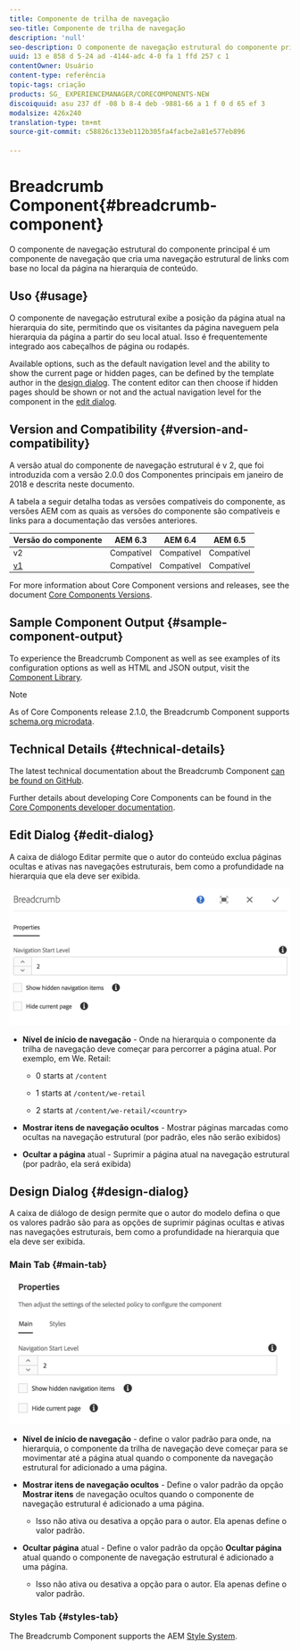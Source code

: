 ```yaml
---
title: Componente de trilha de navegação
seo-title: Componente de trilha de navegação
description: 'null'
seo-description: O componente de navegação estrutural do componente principal é um componente de navegação que cria uma navegação estrutural de links com base no local da página na hierarquia de conteúdo.
uuid: 13 e 858 d 5-24 ad -4144-adc 4-0 fa 1 ffd 257 c 1
contentOwner: Usuário
content-type: referência
topic-tags: criação
products: SG_ EXPERIENCEMANAGER/CORECOMPONENTS-NEW
discoiquuid: asu 237 df -08 b 8-4 deb -9881-66 a 1 f 0 d 65 ef 3
modalsize: 426x240
translation-type: tm+mt
source-git-commit: c58826c133eb112b305fa4facbe2a81e577eb896

---
```



# Breadcrumb Component{#breadcrumb-component}

O componente de navegação estrutural do componente principal é um componente de navegação que cria uma navegação estrutural de links com base no local da página na hierarquia de conteúdo.

## Uso {#usage}

O componente de navegação estrutural exibe a posição da página atual na hierarquia do site, permitindo que os visitantes da página naveguem pela hierarquia da página a partir do seu local atual. Isso é frequentemente integrado aos cabeçalhos de página ou rodapés.

Available options, such as the default navigation level and the ability to show the current page or hidden pages, can be defined by the template author in the [design dialog](#design-dialog). The content editor can then choose if hidden pages should be shown or not and the actual navigation level for the component in the [edit dialog](#edit-dialog).

## Version and Compatibility {#version-and-compatibility}

A versão atual do componente de navegação estrutural é v 2, que foi introduzida com a versão 2.0.0 dos Componentes principais em janeiro de 2018 e descrita neste documento.

A tabela a seguir detalha todas as versões compatíveis do componente, as versões AEM com as quais as versões do componente são compatíveis e links para a documentação das versões anteriores.

| Versão do componente | AEM 6.3 | AEM 6.4 | AEM 6.5 |
|--- |--- |--- |--- |
| v2 | Compatível | Compatível | Compatível |
| [v1](breadcrumb-v1.md) | Compatível | Compatível | Compatível |

For more information about Core Component versions and releases, see the document [Core Components Versions](versions.md).

## Sample Component Output {#sample-component-output}

To experience the Breadcrumb Component as well as see examples of its configuration options as well as HTML and JSON output, visit the [Component Library](http://opensource.adobe.com/aem-core-wcm-components/library/breadcrumb.html).

>[!NOTE]
>
>As of Core Components release 2.1.0, the Breadcrumb Component supports [schema.org microdata](https://schema.org/BreadcrumbList).

## Technical Details {#technical-details}

The latest technical documentation about the Breadcrumb Component [can be found on GitHub](https://github.com/adobe/aem-core-wcm-components/blob/master/content/src/content/jcr_root/apps/core/wcm/components/breadcrumb/v2/breadcrumb).

Further details about developing Core Components can be found in the [Core Components developer documentation](developing.md).

## Edit Dialog {#edit-dialog}

A caixa de diálogo Editar permite que o autor do conteúdo exclua páginas ocultas e ativas nas navegações estruturais, bem como a profundidade na hierarquia que ela deve ser exibida.

![](assets/screen_shot_2018-01-12at124250.png)

* **Nível de início de navegação** - Onde na hierarquia o componente da trilha de navegação deve começar para percorrer a página atual. Por exemplo, em We. Retail:

   * 0 starts at `/content`

   * 1 starts at `/content/we-retail`
   * 2 starts at `/content/we-retail/<country>`

* **Mostrar itens de navegação ocultos** - Mostrar páginas marcadas como ocultas na navegação estrutural (por padrão, eles não serão exibidos)
* **Ocultar a página** atual - Suprimir a página atual na navegação estrutural (por padrão, ela será exibida)

## Design Dialog {#design-dialog}

A caixa de diálogo de design permite que o autor do modelo defina o que os valores padrão são para as opções de suprimir páginas ocultas e ativas nas navegações estruturais, bem como a profundidade na hierarquia que ela deve ser exibida.

### Main Tab {#main-tab}

![](assets/screen_shot_2018-01-12at124437.png)

* **Nível de início de navegação** - define o valor padrão para onde, na hierarquia, o componente da trilha de navegação deve começar para se movimentar até a página atual quando o componente da navegação estrutural for adicionado a uma página.
* **Mostrar itens de navegação ocultos** - Define o valor padrão da opção **Mostrar itens** de navegação ocultos quando o componente de navegação estrutural é adicionado a uma página.

   * Isso não ativa ou desativa a opção para o autor. Ela apenas define o valor padrão.

* **Ocultar página** atual - Define o valor padrão da opção **Ocultar página** atual quando o componente de navegação estrutural é adicionado a uma página.

   * Isso não ativa ou desativa a opção para o autor. Ela apenas define o valor padrão.

### Styles Tab {#styles-tab}

The Breadcrumb Component supports the AEM [Style System](authoring.md#component-styling).